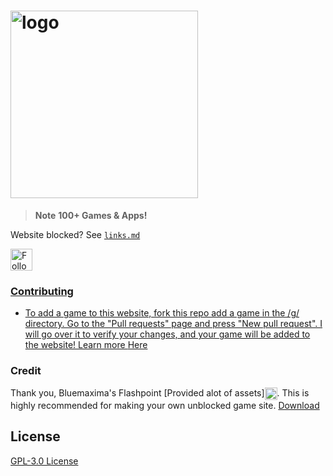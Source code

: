 # <a href="https://nate-games.github.io/home"><img src="https://github.com/nate-games/nate-games.github.io/assets/131909495/ec753042-8f99-4a29-ae97-041366748059" alt="logo" style="height: auto; width: 300px;" title="play"></a>
> **Note**
> **100+ Games & Apps!**

Website blocked? See [`links.md`](https://github.com/nate-games/nate-games.github.io/blob/main/links.md)

<a href="https://www.youtube.com/@n4t3_?sub_confirmation=1"><img src="https://raw.githubusercontent.com/nate-games/nate-games.github.io/main/0/assets/img/yt.png" alt="Follow on YT" style="height: 35px; width: auto; vertical-align: middle;"/></a><a href="https://github.com/nate-games">

### Contributing

- To add a game to this website, fork this repo add a game in the /g/ directory. Go to the "Pull requests" page and press "New pull request". I will go over it to verify your changes, and your game will be added to the website! Learn more [Here](https://docs.github.com/en/get-started/quickstart/contributing-to-projects)
### Credit
Thank you, Bluemaxima's Flashpoint [Provided alot of assets]<img src="https://upload.wikimedia.org/wikipedia/commons/thumb/2/26/BlueMaxima%27s_Flashpoint_logo_-_inverted.svg/2048px-BlueMaxima%27s_Flashpoint_logo_-_inverted.svg.png" width="20" style="vertical-align: middle;">. This is highly recommended for making your own unblocked game site.
[Download](https://bluemaxima.org/flashpoint/)

## License
[GPL-3.0 License](https://github.com/nate-games/nate-games.github.io/blob/main/LICENSE.txt#view)

